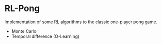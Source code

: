 # RL-Pong
Implementation of some RL algorithms to the classic one-player pong game.
* Monte Carlo
* Temporal difference (Q-Learning)

